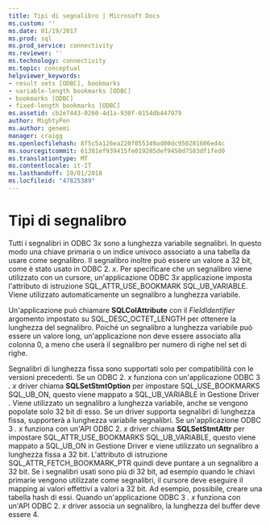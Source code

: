 ```yaml
---
title: Tipi di segnalibro | Microsoft Docs
ms.custom: ''
ms.date: 01/19/2017
ms.prod: sql
ms.prod_service: connectivity
ms.reviewer: ''
ms.technology: connectivity
ms.topic: conceptual
helpviewer_keywords:
- result sets [ODBC], bookmarks
- variable-length bookmarks [ODBC]
- bookmarks [ODBC]
- fixed-length bookmarks [ODBC]
ms.assetid: cb2e7443-0260-4d1a-930f-0154db447979
author: MightyPen
ms.author: genemi
manager: craigg
ms.openlocfilehash: 8f5c5a126ea220f055349ad00dc950281606ed4c
ms.sourcegitcommit: 61381ef939415fe019285def9450d7583df1fed0
ms.translationtype: MT
ms.contentlocale: it-IT
ms.lasthandoff: 10/01/2018
ms.locfileid: "47825389"
---
```

# <a name="bookmark-types"></a>Tipi di segnalibro
Tutti i segnalibri in ODBC 3*x* sono a lunghezza variabile segnalibri. In questo modo una chiave primaria o un indice univoco associato a una tabella da usare come segnalibro. Il segnalibro inoltre può essere un valore a 32 bit, come è stato usato in ODBC 2. *x*. Per specificare che un segnalibro viene utilizzato con un cursore, un'applicazione ODBC 3*x* applicazione imposta l'attributo di istruzione SQL_ATTR_USE_BOOKMARK SQL_UB_VARIABLE. Viene utilizzato automaticamente un segnalibro a lunghezza variabile.  
  
 Un'applicazione può chiamare **SQLColAttribute** con il *FieldIdentifier* argomento impostato su SQL_DESC_OCTET_LENGTH per ottenere la lunghezza del segnalibro. Poiché un segnalibro a lunghezza variabile può essere un valore long, un'applicazione non deve essere associato alla colonna 0, a meno che userà il segnalibro per numero di righe nel set di righe.  
  
 Segnalibri di lunghezza fissa sono supportati solo per compatibilità con le versioni precedenti. Se un ODBC 2. *x* funziona con un'applicazione ODBC 3 *. x* driver chiama **SQLSetStmtOption** per impostare SQL_USE_BOOKMARKS SQL_UB_ON, questo viene mappato a SQL_UB_VARIABLE in Gestione Driver . Viene utilizzato un segnalibro a lunghezza variabile, anche se vengono popolate solo 32 bit di esso. Se un driver supporta segnalibri di lunghezza fissa, supporterà a lunghezza variabile segnalibri. Se un'applicazione ODBC 3 *. x* funziona con un'API ODBC 2. *x* driver chiama **SQLSetStmtAttr** per impostare SQL_ATTR_USE_BOOKMARKS SQL_UB_VARIABLE, questo viene mappato a SQL_UB_ON in Gestione Driver e viene utilizzato un segnalibro a lunghezza fissa a 32 bit. L'attributo di istruzione SQL_ATTR_FETCH_BOOKMARK_PTR quindi deve puntare a un segnalibro a 32 bit. Se i segnalibri usati sono più di 32 bit, ad esempio quando le chiavi primarie vengono utilizzate come segnalibri, il cursore deve eseguire il mapping ai valori effettivi a valori a 32 bit. Ad esempio, possibile, creare una tabella hash di essi. Quando un'applicazione ODBC 3 *. x* funziona con un'API ODBC 2. *x* driver associa un segnalibro, la lunghezza del buffer deve essere 4.

